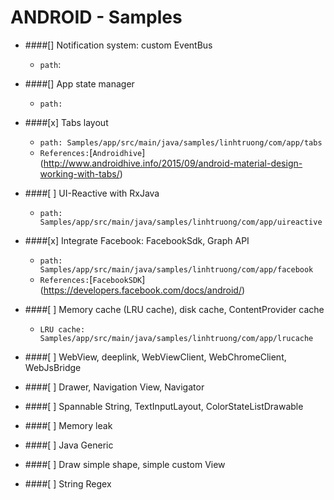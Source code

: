 # ANDROID - Samples
- ####[] Notification system: custom EventBus
  + `path`:
  
- ####[] App state manager
  + `path:`

- ####[x] Tabs layout
  + `path: Samples/app/src/main/java/samples/linhtruong/com/app/tabs`
  + `References:`[`Androidhive`] (http://www.androidhive.info/2015/09/android-material-design-working-with-tabs/)

- ####[ ] UI-Reactive with RxJava
  + `path: Samples/app/src/main/java/samples/linhtruong/com/app/uireactive`
  
- ####[x] Integrate Facebook: FacebookSdk, Graph API
  + `path: Samples/app/src/main/java/samples/linhtruong/com/app/facebook`
  + `References:`[`FacebookSDK`] (https://developers.facebook.com/docs/android/)

- ####[ ] Memory cache (LRU cache), disk cache, ContentProvider cache
  + `LRU cache: Samples/app/src/main/java/samples/linhtruong/com/app/lrucache`

- ####[ ] WebView, deeplink, WebViewClient, WebChromeClient, WebJsBridge

- ####[ ] Drawer, Navigation View, Navigator

- ####[ ] Spannable String, TextInputLayout, ColorStateListDrawable

- ####[ ] Memory leak

- ####[ ] Java Generic

- ####[ ] Draw simple shape, simple custom View

- ####[ ] String Regex

